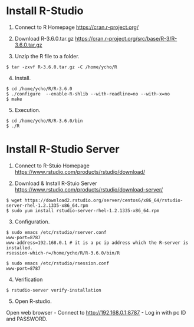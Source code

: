 # Install R-Studio

1. Connect to R Homepage
https://cran.r-project.org/

2. Download R-3.6.0.tar.gz
https://cran.r-project.org/src/base/R-3/R-3.6.0.tar.gz

3. Unzip the R file to a folder.
```
$ tar -zxvf R-3.6.0.tar.gz -C /home/ycho/R
```

4. Install.
```
$ cd /home/ycho/R/R-3.6.0
$ ./configure  --enable-R-shlib --with-readline=no --with-x=no
$ make
```

5. Execution.
```
$ cd /home/ycho/R/R-3.6.0/bin
$ ./R
```


# Install R-Studio Server

1. Connect to R-Stuio Homepage
https://www.rstudio.com/products/rstudio/download/

2. Download & Install R-Stuio Server
https://www.rstudio.com/products/rstudio/download-server/
```
$ wget https://download2.rstudio.org/server/centos6/x86_64/rstudio-server-rhel-1.2.1335-x86_64.rpm
$ sudo yum install rstudio-server-rhel-1.2.1335-x86_64.rpm
```

3. Configuration.
```
$ sudo emacs /etc/rstudio/rserver.conf
www-port=8787
www-address=192.168.0.1 # it is a pc ip address which the R-server is installed.
rsession-which-r=/home/ycho/R/R-3.6.0/bin/R

$ sudo emacs /etc/rstudio/rsession.conf
www-port=8787
```

4. Verification
```
$ rstudio-server verify-installation
```

5. Open R-studio.

Open web browser - Connect to http://192.168.0.1:8787 - Log in with pc ID and PASSWORD.
